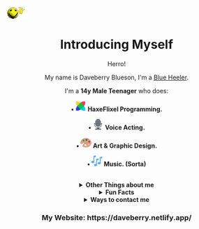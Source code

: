 <img src="images/wavey.gif">
<div align="center">

# Introducing Myself

Herro!

My name is Daveberry Blueson, I'm a [Blue Heeler](https://en.wikipedia.org/wiki/Australian_Cattle_Dog).

I'm a <b>14y Male Teenager</b> who does:

<b> • <img src="images/haxeflixel.png" width="25" height="25"> HaxeFlixel Programming. </b>

<b> • <img src="images/microphone.png" width="25" height="25"> Voice Acting. </b>

<b> • <img src="images/art palette.png" width="25" height="25"> Art & Graphic Design. </b>

<b> • <img src="images/musical notes.png" width="25" height="25"> Music. (Sorta) </b>

<br>
<details>
    <summary><b>Other Things about me</b></summary>
<br>

I'm just a silly little Malaysian who codes, does art and voice acts!

It doesn't come as a surprise that I'm Taken.

I'm trying my best to spread positivity and trying to be a good person.

I also used to be a developer in <a href="https://github.com/VideoBotYT/Universe-Engine">Universe Engine</a>.

I use Windows (Tiny11) and Linux (CachyOS: Arch based)

</details>

<details>
    <summary><b>Fun Facts</b></summary>
<br>

I'm a pretty honest and chill person, I'm trying my best to become a good person.

I try to code useful things for you!

I'm also a <b>DIEHARD</b> <a href="https://www.bluey.tv/">Bluey</a> Fan!

I try my best to help, If I'm not good, <b>I'm sorry.</b>

</details>

<details>
    <summary><b>Ways to contact me</b></summary>
<br>

• Discord = daveberrys

• Matrix = @daveberry:matrix.org

• Bluesky = <a href="https://bsky.app/profile/daveberry.netlify.app">@daveberry.netlify.app</a>

</details>

<h3>
    My Website: https://daveberry.netlify.app/